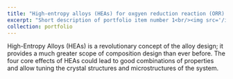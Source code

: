 ```yaml
---
title: "High-entropy alloys (HEAs) for oxgyen reduction reaction (ORR) "
excerpt: "Short description of portfolio item number 1<br/><img src='/images/cantor.png'>"
collection: portfolio
---
```


High-Entropy Alloys (HEAs) is a revolutionary concept of the alloy design; it provides a much greater scope of composition design than ever before. 
The four core effects of HEAs could lead to good combinations of properties and allow tuning the crystal structures and microstructures of the system.